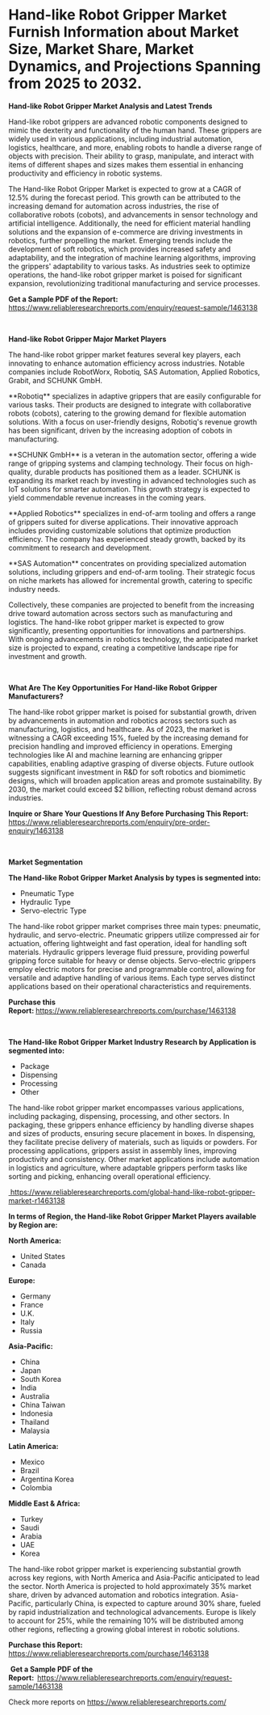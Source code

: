<p><h1>Hand-like Robot Gripper Market Furnish Information about Market Size, Market Share, Market Dynamics, and Projections Spanning from 2025 to 2032.</h1></p><p><strong>Hand-like Robot Gripper Market Analysis and Latest Trends</strong></p>
<p><p>Hand-like robot grippers are advanced robotic components designed to mimic the dexterity and functionality of the human hand. These grippers are widely used in various applications, including industrial automation, logistics, healthcare, and more, enabling robots to handle a diverse range of objects with precision. Their ability to grasp, manipulate, and interact with items of different shapes and sizes makes them essential in enhancing productivity and efficiency in robotic systems.</p><p>The Hand-like Robot Gripper Market is expected to grow at a CAGR of 12.5% during the forecast period. This growth can be attributed to the increasing demand for automation across industries, the rise of collaborative robots (cobots), and advancements in sensor technology and artificial intelligence. Additionally, the need for efficient material handling solutions and the expansion of e-commerce are driving investments in robotics, further propelling the market. Emerging trends include the development of soft robotics, which provides increased safety and adaptability, and the integration of machine learning algorithms, improving the grippers' adaptability to various tasks. As industries seek to optimize operations, the hand-like robot gripper market is poised for significant expansion, revolutionizing traditional manufacturing and service processes.</p></p>
<p><strong>Get a Sample PDF of the Report:&nbsp;</strong> <a href="https://www.reliableresearchreports.com/enquiry/request-sample/1463138?utm_campaign=2298&utm_medium=2&utm_source=Github&utm_content=ia&utm_term=12042025&utm_id=hand-like-robot-gripper">https://www.reliableresearchreports.com/enquiry/request-sample/1463138</a></p>
<p>&nbsp;</p>
<p><strong>Hand-like Robot Gripper Major Market Players</strong></p>
<p><p>The hand-like robot gripper market features several key players, each innovating to enhance automation efficiency across industries. Notable companies include RobotWorx, Robotiq, SAS Automation, Applied Robotics, Grabit, and SCHUNK GmbH.</p><p>**Robotiq** specializes in adaptive grippers that are easily configurable for various tasks. Their products are designed to integrate with collaborative robots (cobots), catering to the growing demand for flexible automation solutions. With a focus on user-friendly designs, Robotiq's revenue growth has been significant, driven by the increasing adoption of cobots in manufacturing.</p><p>**SCHUNK GmbH** is a veteran in the automation sector, offering a wide range of gripping systems and clamping technology. Their focus on high-quality, durable products has positioned them as a leader. SCHUNK is expanding its market reach by investing in advanced technologies such as IoT solutions for smarter automation. This growth strategy is expected to yield commendable revenue increases in the coming years.</p><p>**Applied Robotics** specializes in end-of-arm tooling and offers a range of grippers suited for diverse applications. Their innovative approach includes providing customizable solutions that optimize production efficiency. The company has experienced steady growth, backed by its commitment to research and development.</p><p>**SAS Automation** concentrates on providing specialized automation solutions, including grippers and end-of-arm tooling. Their strategic focus on niche markets has allowed for incremental growth, catering to specific industry needs.</p><p>Collectively, these companies are projected to benefit from the increasing drive toward automation across sectors such as manufacturing and logistics. The hand-like robot gripper market is expected to grow significantly, presenting opportunities for innovations and partnerships. With ongoing advancements in robotics technology, the anticipated market size is projected to expand, creating a competitive landscape ripe for investment and growth.</p></p>
<p>&nbsp;</p>
<p><strong>What Are The Key Opportunities For Hand-like Robot Gripper Manufacturers?</strong></p>
<p><p>The hand-like robot gripper market is poised for substantial growth, driven by advancements in automation and robotics across sectors such as manufacturing, logistics, and healthcare. As of 2023, the market is witnessing a CAGR exceeding 15%, fueled by the increasing demand for precision handling and improved efficiency in operations. Emerging technologies like AI and machine learning are enhancing gripper capabilities, enabling adaptive grasping of diverse objects. Future outlook suggests significant investment in R&D for soft robotics and biomimetic designs, which will broaden application areas and promote sustainability. By 2030, the market could exceed $2 billion, reflecting robust demand across industries.</p></p>
<p><strong>Inquire or Share Your Questions If Any Before Purchasing This Report:</strong> <a href="https://www.reliableresearchreports.com/enquiry/pre-order-enquiry/1463138?utm_campaign=2298&utm_medium=2&utm_source=Github&utm_content=ia&utm_term=12042025&utm_id=hand-like-robot-gripper">https://www.reliableresearchreports.com/enquiry/pre-order-enquiry/1463138</a></p>
<p>&nbsp;</p>
<p><strong>Market Segmentation</strong></p>
<p><strong>The Hand-like Robot Gripper Market Analysis by types is segmented into:</strong></p>
<p><ul><li>Pneumatic Type</li><li>Hydraulic Type</li><li>Servo-electric Type</li></ul></p>
<p><p>The hand-like robot gripper market comprises three main types: pneumatic, hydraulic, and servo-electric. Pneumatic grippers utilize compressed air for actuation, offering lightweight and fast operation, ideal for handling soft materials. Hydraulic grippers leverage fluid pressure, providing powerful gripping force suitable for heavy or dense objects. Servo-electric grippers employ electric motors for precise and programmable control, allowing for versatile and adaptive handling of various items. Each type serves distinct applications based on their operational characteristics and requirements.</p></p>
<p><strong>Purchase this Report:&nbsp;</strong><a href="https://www.reliableresearchreports.com/purchase/1463138?utm_campaign=2298&utm_medium=2&utm_source=Github&utm_content=ia&utm_term=12042025&utm_id=hand-like-robot-gripper">https://www.reliableresearchreports.com/purchase/1463138</a></p>
<p>&nbsp;</p>
<p><strong>The Hand-like Robot Gripper Market Industry Research by Application is segmented into:</strong></p>
<p><ul><li>Package</li><li>Dispensing</li><li>Processing</li><li>Other</li></ul></p>
<p><p>The hand-like robot gripper market encompasses various applications, including packaging, dispensing, processing, and other sectors. In packaging, these grippers enhance efficiency by handling diverse shapes and sizes of products, ensuring secure placement in boxes. In dispensing, they facilitate precise delivery of materials, such as liquids or powders. For processing applications, grippers assist in assembly lines, improving productivity and consistency. Other market applications include automation in logistics and agriculture, where adaptable grippers perform tasks like sorting and picking, enhancing overall operational efficiency.</p></p>
<p><a href="https://www.reliableresearchreports.com/global-hand-like-robot-gripper-market-r1463138?utm_campaign=2298&utm_medium=2&utm_source=Github&utm_content=ia&utm_term=12042025&utm_id=hand-like-robot-gripper">&nbsp;https://www.reliableresearchreports.com/global-hand-like-robot-gripper-market-r1463138</a></p>
<p><strong>In terms of Region, the Hand-like Robot Gripper Market Players available by Region are:</strong></p>
<p>
    <p> <strong> North America: </strong>
        <ul>
            <li>United States</li>
            <li>Canada</li>
        </ul>
        </p> 
    <p> <strong> Europe: </strong>
        <ul>
            <li>Germany</li>
            <li>France</li>
            <li>U.K.</li>
            <li>Italy</li>
            <li>Russia</li>
        </ul>
        </p> 
    <p> <strong> Asia-Pacific: </strong>
        <ul>
            <li>China</li>
            <li>Japan</li>
            <li>South Korea</li>
            <li>India</li>
            <li>Australia</li>
            <li>China Taiwan</li>
            <li>Indonesia</li>
            <li>Thailand</li>
            <li>Malaysia</li>
        </ul>
        </p> 
    <p> <strong> Latin America: </strong>
        <ul>
            <li>Mexico</li>
            <li>Brazil</li>
            <li>Argentina Korea</li>
            <li>Colombia</li>
        </ul>
        </p> 
    <p> <strong> Middle East & Africa: </strong>
        <ul>
            <li>Turkey</li>
            <li>Saudi</li>
            <li>Arabia</li>
            <li>UAE</li>
            <li>Korea</li>
        </ul>
    </p>
    </p>
<p><p>The hand-like robot gripper market is experiencing substantial growth across key regions, with North America and Asia-Pacific anticipated to lead the sector. North America is projected to hold approximately 35% market share, driven by advanced automation and robotics integration. Asia-Pacific, particularly China, is expected to capture around 30% share, fueled by rapid industrialization and technological advancements. Europe is likely to account for 25%, while the remaining 10% will be distributed among other regions, reflecting a growing global interest in robotic solutions.</p></p>
<p><strong>Purchase this Report: </strong><a href="https://www.reliableresearchreports.com/purchase/1463138?utm_campaign=2298&utm_medium=2&utm_source=Github&utm_content=ia&utm_term=12042025&utm_id=hand-like-robot-gripper">https://www.reliableresearchreports.com/purchase/1463138</a></p>
<p>&nbsp;<strong>Get a Sample PDF of the Report:&nbsp;&nbsp;</strong><a href="https://www.reliableresearchreports.com/enquiry/request-sample/1463138?utm_campaign=2298&utm_medium=2&utm_source=Github&utm_content=ia&utm_term=12042025&utm_id=hand-like-robot-gripper">https://www.reliableresearchreports.com/enquiry/request-sample/1463138</a></p>
<p><strong></strong></p>
<p>Check more reports on <a href="https://www.reliableresearchreports.com/?utm_campaign=2298&utm_medium=2&utm_source=Github&utm_content=ia&utm_term=12042025&utm_id=hand-like-robot-gripper">https://www.reliableresearchreports.com/</a></p>